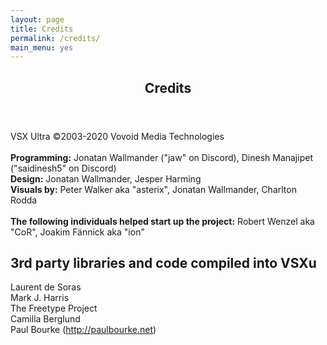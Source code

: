 ```yaml
---
layout: page
title: Credits
permalink: /credits/
main_menu: yes
---
```

<div id="main" class="alt">
    <section id="one">
        <div class="inner">
            <header class="major">
                <h1>
                    Credits
                </h1>
            </header>
          <p>
              VSX Ultra ©2003-2020 Vovoid Media Technologies<br>
              <br>
              <b>Programming:</b> Jonatan Wallmander ("jaw" on Discord), Dinesh Manajipet ("saidinesh5" on Discord)<br>
              <b>Design:</b> Jonatan Wallmander, Jesper Harming<br>
              <b>Visuals by:</b> Peter Walker aka "asterix", Jonatan Wallmander, Charlton Rodda<br>
              <br>
              <b>The following individuals helped start up the project:</b> Robert Wenzel aka "CoR", Joakim Fännick aka "ion"<br>
              </p>
              <h2>3rd party libraries and code compiled into VSXu</h2>
              <p>
                Laurent de Soras<br>
                Mark J. Harris<br>
                The Freetype Project<br>
                Camilla Berglund<br>
                Paul Bourke (<a href="http://paulbourke.net">http://paulbourke.net</a>)
          </p>
      </div>
  </section>
</div>
